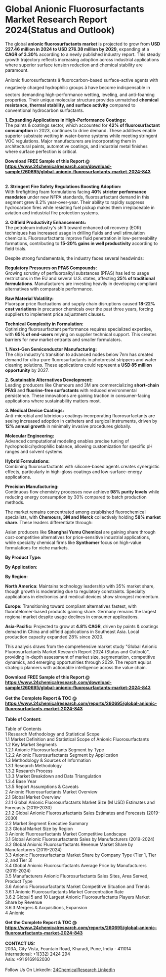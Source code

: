 <h1>Global Anionic Fluorosurfactants Market Research Report 2024(Status and Outlook)</h1><p>The global <strong>anionic fluorosurfactants market</strong> is projected to grow from <strong>USD 227.46 million in 2024 to USD 276.38 million by 2029</strong>, expanding at a <strong>CAGR of 3.30%</strong> according to a newly published industry report. This steady growth trajectory reflects increasing adoption across industrial applications where superior surface tension reduction and chemical stability are paramount.</p><p>Anionic fluorosurfactants â fluorocarbon-based surface-active agents with negatively charged hydrophilic groups â have become indispensable in sectors demanding high-performance wetting, leveling, and anti-foaming properties. Their unique molecular structure provides unmatched <strong>chemical resistance, thermal stability, and surface activity</strong> compared to conventional hydrocarbon surfactants.</p><p><strong>1. Expanding Applications in High-Performance Coatings:</strong><br>
The paints &amp; coatings sector, which accounted for <strong>42% of fluorosurfactant consumption</strong> in 2023, continues to drive demand. These additives enable superior substrate wetting in water-borne systems while meeting stringent VOC regulations. Major manufacturers are incorporating them in architectural paints, automotive coatings, and industrial metal finishes where surface perfection is critical.</p><div><b>Download FREE Sample of this Report @ 
            <a href="https://www.24chemicalresearch.com/download-sample/260695/global-anionic-fluorosurfactants-market-2024-843">
            https://www.24chemicalresearch.com/download-sample/260695/global-anionic-fluorosurfactants-market-2024-843</a></b></div><br><p><strong>2. Stringent Fire Safety Regulations Boosting Adoption:</strong><br>
With firefighting foam formulations facing <strong>40% stricter performance mandates</strong> under new NFPA standards, fluorosurfactant demand in this segment grew 8.2% year-over-year. Their ability to rapidly suppress hydrocarbon fires while resisting fuel pickup makes them irreplaceable in aviation and industrial fire protection systems.</p><p><strong>3. Oilfield Productivity Enhancements:</strong><br>
The petroleum industry's shift toward enhanced oil recovery (EOR) techniques has increased usage in drilling fluids and well stimulation chemicals. Fluorosurfactants improve fluid penetration in low-permeability formations, contributing to <strong>15-20% gains in well productivity</strong> according to field trials.</p><p>Despite strong fundamentals, the industry faces several headwinds:</p><p><strong>Regulatory Pressures on PFAS Compounds:</strong><br>
	Growing scrutiny of perfluoroalkyl substances (PFAS) has led to usage restrictions in the EU and several U.S. states, affecting <strong>25% of traditional formulations</strong>. Manufacturers are investing heavily in developing compliant alternatives with comparable performance.</p><p><strong>Raw Material Volatility:</strong><br>
	Fluorspar price fluctuations and supply chain disruptions caused <strong>18-22% cost variations</strong> in precursor chemicals over the past three years, forcing suppliers to implement price adjustment clauses.</p><p><strong>Technical Complexity in Formulation:</strong><br>
	Optimizing fluorosurfactant performance requires specialized expertise, with <strong>65% of end-users</strong> relying on supplier technical support. This creates barriers for new market entrants and smaller formulators.</p><p><strong>1. Next-Gen Semiconductor Manufacturing:</strong><br>
The chip industry's transition to advanced nodes below 7nm has created demand for ultra-pure fluorosurfactants in photoresist strippers and wafer cleaning solutions. These applications could represent a <strong>USD 85 million opportunity</strong> by 2027.</p><p><strong>2. Sustainable Alternatives Development:</strong><br>
Leading producers like Chemours and 3M are commercializing <strong>short-chain PFAS</strong> and <strong>fluorine-free surfactants</strong> with reduced environmental persistence. These innovations are gaining traction in consumer-facing applications where sustainability matters most.</p><p><strong>3. Medical Device Coatings:</strong><br>
Anti-microbial and lubricious coatings incorporating fluorosurfactants are seeing increased adoption in catheters and surgical instruments, driven by <strong>12% annual growth</strong> in minimally invasive procedures globally.</p><p><strong>Molecular Engineering:</strong><br>
	Advanced computational modeling enables precise tuning of hydrophobic/hydrophilic balance, allowing customization for specific pH ranges and solvent systems.</p><p><strong>Hybrid Formulations:</strong><br>
	Combining fluorosurfactants with silicone-based agents creates synergistic effects, particularly in high-gloss coatings and low-surface-energy applications.</p><p><strong>Precision Manufacturing:</strong><br>
	Continuous flow chemistry processes now achieve <strong>98% purity levels</strong> while reducing energy consumption by 30% compared to batch production methods.</p><p>The market remains concentrated among established fluorochemical specialists, with <strong>Chemours, 3M and Merck</strong> collectively holding <strong>58% market share</strong>. These leaders differentiate through:</p><p>Asian producers like <strong>Shanghai Yumu Chemical</strong> are gaining share through cost-competitive alternatives for price-sensitive industrial applications, while specialty chemical firms like <strong>Synthomer</strong> focus on high-value formulations for niche markets.</p><p><strong>By Product Type:</strong></p><p><strong>By Application:</strong></p><p><strong>By Region:</strong></p><p><strong>North America:</strong> Maintains technology leadership with 35% market share, though growth is moderating due to regulatory constraints. Specialty applications in electronics and medical devices show strongest momentum.</p><p><strong>Europe:</strong> Transitioning toward compliant alternatives fastest, with fluorotelomer-based products gaining share. Germany remains the largest regional market despite usage declines in consumer applications.</p><p><strong>Asia-Pacific:</strong> Projected to grow at <strong>4.8% CAGR</strong>, driven by paints &amp; coatings demand in China and oilfield applications in Southeast Asia. Local production capacity expanded 28% since 2020.</p><p>This analysis draws from the comprehensive market study "Global Anionic Fluorosurfactants Market Research Report 2024 (Status and Outlook)", providing in-depth assessment of market size, segmentation, competitive dynamics, and emerging opportunities through 2029. The report equips strategic planners with actionable intelligence across the value chain.</p><div><b>Download FREE Sample of this Report @ 
            <a href="https://www.24chemicalresearch.com/download-sample/260695/global-anionic-fluorosurfactants-market-2024-843">
            https://www.24chemicalresearch.com/download-sample/260695/global-anionic-fluorosurfactants-market-2024-843</a></b></div><br><div><b>Get the Complete Report & TOC @ 
            <a href="https://www.24chemicalresearch.com/reports/260695/global-anionic-fluorosurfactants-market-2024-843">
            https://www.24chemicalresearch.com/reports/260695/global-anionic-fluorosurfactants-market-2024-843</a></b></div><br>
            <b>Table of Content:</b><p>Table of Contents<br />
1 Research Methodology and Statistical Scope<br />
1.1 Market Definition and Statistical Scope of Anionic Fluorosurfactants<br />
1.2 Key Market Segments<br />
1.2.1 Anionic Fluorosurfactants Segment by Type<br />
1.2.2 Anionic Fluorosurfactants Segment by Application<br />
1.3 Methodology & Sources of Information<br />
1.3.1 Research Methodology<br />
1.3.2 Research Process<br />
1.3.3 Market Breakdown and Data Triangulation<br />
1.3.4 Base Year<br />
1.3.5 Report Assumptions & Caveats<br />
2 Anionic Fluorosurfactants Market Overview<br />
2.1 Global Market Overview<br />
2.1.1 Global Anionic Fluorosurfactants Market Size (M USD) Estimates and Forecasts (2019-2030)<br />
2.1.2 Global Anionic Fluorosurfactants Sales Estimates and Forecasts (2019-2030)<br />
2.2 Market Segment Executive Summary<br />
2.3 Global Market Size by Region<br />
3 Anionic Fluorosurfactants Market Competitive Landscape<br />
3.1 Global Anionic Fluorosurfactants Sales by Manufacturers (2019-2024)<br />
3.2 Global Anionic Fluorosurfactants Revenue Market Share by Manufacturers (2019-2024)<br />
3.3 Anionic Fluorosurfactants Market Share by Company Type (Tier 1, Tier 2, and Tier 3)<br />
3.4 Global Anionic Fluorosurfactants Average Price by Manufacturers (2019-2024)<br />
3.5 Manufacturers Anionic Fluorosurfactants Sales Sites, Area Served, Product Type<br />
3.6 Anionic Fluorosurfactants Market Competitive Situation and Trends<br />
3.6.1 Anionic Fluorosurfactants Market Concentration Rate<br />
3.6.2 Global 5 and 10 Largest Anionic Fluorosurfactants Players Market Share by Revenue<br />
3.6.3 Mergers & Acquisitions, Expansion<br />
4 Anionic</p><div><b>Get the Complete Report & TOC @ 
            <a href="https://www.24chemicalresearch.com/reports/260695/global-anionic-fluorosurfactants-market-2024-843">
            https://www.24chemicalresearch.com/reports/260695/global-anionic-fluorosurfactants-market-2024-843</a></b></div><br><b>CONTACT US:</b><br>
            203A, City Vista, Fountain Road, Kharadi, Pune, India - 411014<br>
            International: +1(332) 2424 294<br>
            Asia: +91 9169162030 <br><br>
            Follow Us On LinkedIn: <a href="https://www.linkedin.com/company/24chemicalresearch/">24ChemicalResearch LinkedIn</a>